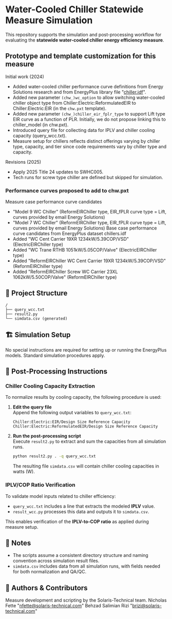 
# Water-Cooled Chiller Statewide Measure Simulation

This repository supports the simulation and post-processing workflow for evaluating the **statewide water-cooled chiller energy efficiency measure**.

## Prototype and template customization for this measure

Initial work (2024)
- Added water-cooled chiller performance curve definitions from Energy Solutions research and from EnergyPlus library file "[chiller.idf](https://github.com/NREL/EnergyPlus/tree/develop/datasets)".
- Added new parameter `(chw_)wc_option` to allow switching water-cooled chiller object type from Chiller:Electric:ReformulatedEIR to Chiller:Electric:EIR (in the `chw.pxt` template).
- Added new parameter `(chw_)chiller_eir_fplr_type` to support Lift type EIR curve as a function of PLR. Initially, we do not propose linking this to chiller_model (in chw.pxt).
- Introduced query file for collecting data for IPLV and chiller cooling capacity (query_wcc.txt).
- Measure setup for chillers reflects distinct offerings varying by chiller type, capacity, and tier since code requirements vary by chiller type and capacity.

Revisions (2025)
- Apply 2025 Title 24 updates to SWHC005.
- Tech runs for screw type chiller are defined but skipped for simulation.

### Performance curves proposed to add to chw.pxt

Measure case performance curve candidates
- "Model 9 WC Chiller" (ReformEIRChiller type, EIR_fPLR curve type = Lift, curves provided by email Energy Solutions)
- "Model 7 WC Chiller" (ReformEIRChiller type, EIR_fPLR curve type = Lift, curves provided by email Energy Solutions)
Base case performance curve candidates from EnergyPlus dataset chillers.idf
- Added "WC Cent Carrier 19XR 1234kW/5.39COP/VSD" (ElectricEIRChiller type)
- Added "WC Trane RTHB 1051kW/5.05COP/Valve" (ElectricEIRChiller type)
- Added "ReformEIRChiller WC Cent Carrier 19XR 1234kW/5.39COP/VSD" (ReformEIRChiller type)
- Added "ReformEIRChiller Screw WC Carrier 23XL 1062kW/5.50COP/Valve" (ReformEIRChiller type)

## 📁 Project Structure

```
/
├── query_wcc.txt
├── result2.py
└── simdata.csv (generated)
```

## 🏗️ Simulation Setup

No special instructions are required for setting up or running the EnergyPlus models. Standard simulation procedures apply.

## 🧾 Post-Processing Instructions

### Chiller Cooling Capacity Extraction

To normalize results by cooling capacity, the following procedure is used:

1. **Edit the query file**  
   Append the following output variables to `query_wcc.txt`:

   ```
   Chiller:Electric:EIR/Design Size Reference Capacity
   Chiller:Electric:ReformulatedEIR/Design Size Reference Capacity
   ```

2. **Run the post-processing script**  
   Execute `result2.py` to extract and sum the capacities from all simulation runs.

   ```bash
   python result2.py . -q query_wcc.txt
   ```

   The resulting file `simdata.csv` will contain chiller cooling capacities in watts (W).

### IPLV/COP Ratio Verification

To validate model inputs related to chiller efficiency:

- `query_wcc.txt` includes a line that extracts the modeled **IPLV** value.
- `result_wcc.py` processes this data and outputs it to `simdata.csv`.

This enables verification of the **IPLV-to-COP ratio** as applied during measure setup.

## 📝 Notes

- The scripts assume a consistent directory structure and naming convention across simulation result files.
- `simdata.csv` includes data from all simulation runs, with fields needed for both normalization and QA/QC.

## 👤 Authors & Contributors

Measure development and scripting by the Solaris-Technical team.
Nicholas Fette "nfette@solaris-technical.com"
Behzad Salimian Rizi "brizi@solaris-technical.com"
